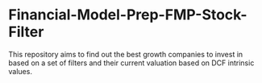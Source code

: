 # Financial-Model-Prep-FMP-Stock-Filter
This repository aims to find out the best growth companies to invest in based on a set of filters and their current valuation based on DCF intrinsic values.
